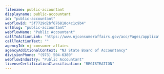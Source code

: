 ```yaml
---
filename: public-accountant
displayname: public-accountant
id: "public-accountant"
webflowId: "5f7729d2bf676810c4c1c9b4"
urlSlug: "public-accountant"
webflowName: "Public Accountant"
callToActionLink: "https://www.njconsumeraffairs.gov/acc/Pages/applications3.aspx"
callToActionText: ""
agencyId: nj-consumer-affairs
agencyAdditionalContext: "NJ State Board of Accountancy"
divisionPhone: "(973) 504-6380"
webflowIndustry: "Public Accountant"
licenseCertificationClassification: "REGISTRATION"
---
```

